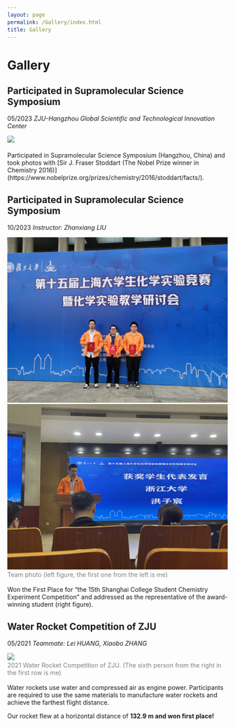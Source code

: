 ```yaml
---
layout: page
permalink: /Gallery/index.html
title: Gallery
---
```


# Gallery

## Participated in Supramolecular Science Symposium
05/2023 *ZJU-Hangzhou Global Scientific and Technological Innovation Center*
<div>
<img src="/images/M3S_photo.ipg">
</div>
<br>Participated in Supramolecular Science Symposium (Hangzhou, China) and took photos with [Sir J. Fraser Stoddart (The Nobel Prize winner in Chemistry 2016)](https://www.nobelprize.org/prizes/chemistry/2016/stoddart/facts/).

## Participated in Supramolecular Science Symposium
10/2023 *Instructor: Zhanxiang LIU*
<div class="second">
<img src="/images/shanghai_2.jpg">
<img src="/images/shanghai_1.jpg">
</div>
<font color='grey'>Team photo (left figure, the first one from the left is me)</font>
<br>
<br>Won the First Place for “the 15th Shanghai College Student Chemistry Experiment Competition” and addressed as the representative of the award-winning student (right figure).

## Water Rocket Competition of ZJU
05/2021 *Teammate: Lei HUANG, Xiaobo ZHANG*
<div>
<img src="/images/water_rocket.jpg">
</div>
<font color='grey'>2021 Water Rocket Competition of ZJU. (The sixth person from the right in the first row is me)</font>
<br>
<br>
Water rockets use water and compressed air as engine power. Participants are required to use the same materials to manufacture water rockets and achieve the farthest flight distance.<br>

Our rocket flew at a horizontal distance of **132.9 m and won first place!**





